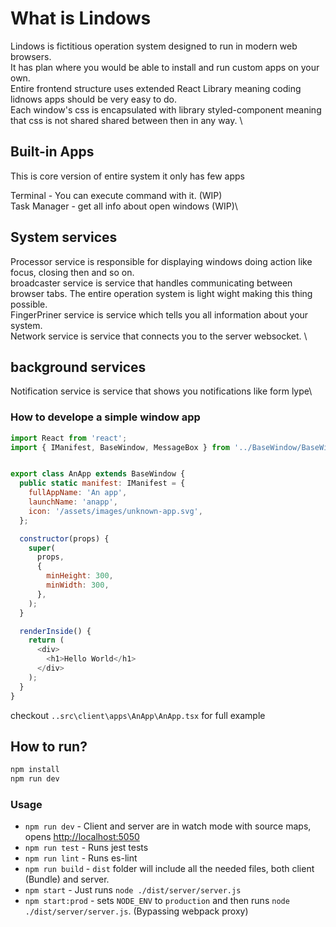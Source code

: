 # What is Lindows
Lindows is fictitious operation system designed to run in modern web browsers.\
It has plan where you would be able to install and run custom apps on your own.\
Entire frontend structure uses extended React Library meaning coding lidnows apps should be very easy to do.\
Each window's css is encapsulated with library styled-component meaning that css is not shared shared between then in any way. \
 
## Built-in Apps
This is core version of entire system it only has few apps

Terminal - You can execute command with it. (WIP)\
Task Manager - get all info about open windows (WIP)\



## System services
Processor service is responsible for displaying windows doing action like focus, closing then and so on.\
broadcaster service is service that handles communicating between browser tabs. The entire operation system is light wight making this thing possible.\
FingerPriner service is service which tells you all information about your system.\
Network service is service that connects you to the server websocket. \

## background services
Notification service is service that shows you notifications like form lype\

### How to develope a simple window app
```js
import React from 'react';
import { IManifest, BaseWindow, MessageBox } from '../BaseWindow/BaseWindow';


export class AnApp extends BaseWindow {
  public static manifest: IManifest = {
    fullAppName: 'An app',
    launchName: 'anapp',
    icon: '/assets/images/unknown-app.svg',
  };

  constructor(props) {
    super(
      props,
      {
        minHeight: 300,
        minWidth: 300,
      },
    );
  }

  renderInside() {
    return (
      <div>
        <h1>Hello World</h1>
      </div>
    );
  }
}
```

checkout `..src\client\apps\AnApp\AnApp.tsx` for full example

## How to run?

```bash
npm install
npm run dev
```

### Usage

- `npm run dev` - Client and server are in watch mode with source maps, opens [http://localhost:5050](http://localhost:5050)
- `npm run test` - Runs jest tests
- `npm run lint` - Runs es-lint
- `npm run build` - `dist` folder will include all the needed files, both client (Bundle) and server.
- `npm start` - Just runs `node ./dist/server/server.js`
- `npm start:prod` - sets `NODE_ENV` to `production` and then runs `node ./dist/server/server.js`. (Bypassing webpack proxy)
